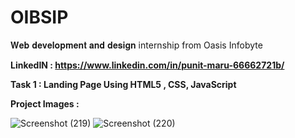 # OIBSIP
𝐖𝐞𝐛 𝐝𝐞𝐯𝐞𝐥𝐨𝐩𝐦𝐞𝐧𝐭 𝐚𝐧𝐝 𝐝𝐞𝐬𝐢𝐠𝐧 internship from Oasis Infobyte

**LinkedIN : https://www.linkedin.com/in/punit-maru-66662721b/**



**Task 1 : Landing Page Using HTML5 , CSS, JavaScript**

**Project Images :**

![Screenshot (219)](https://user-images.githubusercontent.com/78813264/225548990-13b05e43-b722-49ed-b4a2-11480e2f8b4c.png)
![Screenshot (220)](https://user-images.githubusercontent.com/78813264/225549004-907d1bed-b2bf-4258-b8c7-bbb568d0e1fb.png)



